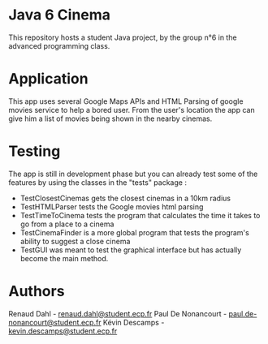 # Java 6 Cinema

This repository hosts a student Java project, by the group n°6 in the advanced programming class. 

# Application 

This app uses several Google Maps APIs and HTML Parsing of google movies service to help a bored user. 
From the user's location the app can give him a list of movies being shown in the nearby cinemas.

# Testing 

The app is still in development phase but you can already test some of the features by using the classes in the "tests" package : 
- TestClosestCinemas gets the closest cinemas in a 10km radius
- TestHTMLParser tests the Google movies html parsing
- TestTimeToCinema tests the program that calculates the time it takes to go from a place to a cinema
- TestCinemaFinder is a more global program that tests the program's ability to suggest a close cinema
- TestGUI was meant to test the graphical interface but has actually become the main method. 

# Authors

Renaud Dahl - renaud.dahl@student.ecp.fr
Paul De Nonancourt - paul.de-nonancourt@student.ecp.fr
Kévin Descamps - kevin.descamps@student.ecp.fr



